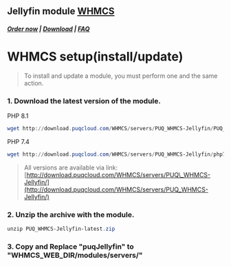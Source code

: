 ## Jellyfin module **[WHMCS](https://puqcloud.com/link.php?id=77)**

#####  [Order now](https://puqcloud.com/whmcs-module-jellyfin.php) | [Download](https://download.puqcloud.com/WHMCS/servers/PUQ_WHMCS-Jellyfin/) | [FAQ](https://faq.puqcloud.com/)

# WHMCS setup(install/update)

>To install and update a module, you must perform one and the same action.</p>

### 1. Download the latest version of the module.

PHP 8.1

```Powershell
wget http://download.puqcloud.com/WHMCS/servers/PUQ_WHMCS-Jellyfin/PUQ_WHMCS-Jellyfin-latest.zip
```

PHP 7.4

```Powershell
wget http://download.puqcloud.com/WHMCS/servers/PUQ_WHMCS-Jellyfin/php74/PUQ_WHMCS-Jellyfin-latest.zip
```

>All versions are available via link: [http://download.puqcloud.com/WHMCS/servers/PUQ\_WHMCS-Jellyfin/](http://download.puqcloud.com/WHMCS/servers/PUQ_WHMCS-Jellyfin/)

### 2. Unzip the archive with the module.

```Powershell
unzip PUQ_WHMCS-Jellyfin-latest.zip
```

### 3. Copy and Replace "puqJellyfin" to "WHMCS\_WEB\_DIR/modules/servers/"